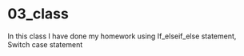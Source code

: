 # 03_class

In this class I have done my homework using 
 If_elseif_else statement,
 Switch case statement
